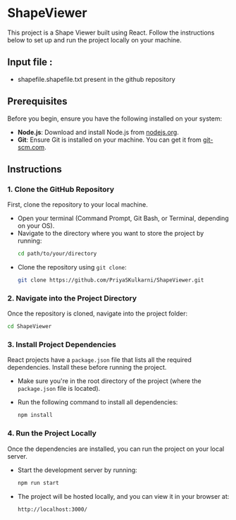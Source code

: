 # ShapeViewer

This project is a Shape Viewer built using React. Follow the instructions below to set up and run the project locally on your machine.

## Input file : 
- shapefile.shapefile.txt present in the github repository

## Prerequisites

Before you begin, ensure you have the following installed on your system:

- **Node.js**: Download and install Node.js from [nodejs.org](https://nodejs.org/).
- **Git**: Ensure Git is installed on your machine. You can get it from [git-scm.com](https://git-scm.com/).

## Instructions
### 1. Clone the GitHub Repository
First, clone the repository to your local machine.

- Open your terminal (Command Prompt, Git Bash, or Terminal, depending on your OS).
- Navigate to the directory where you want to store the project by running: 
  ```bash
  cd path/to/your/directory
  ```
- Clone the repository using `git clone`:
  ```bash
  git clone https://github.com/PriyaSKulkarni/ShapeViewer.git
  ```

### 2. Navigate into the Project Directory
Once the repository is cloned, navigate into the project folder:

```bash
cd ShapeViewer
```

### 3. Install Project Dependencies
React projects have a `package.json` file that lists all the required dependencies. Install these before running the project.

- Make sure you're in the root directory of the project (where the `package.json` file is located).
- Run the following command to install all dependencies:

  ```bash
  npm install
  ```

### 4. Run the Project Locally
Once the dependencies are installed, you can run the project on your local server.

- Start the development server by running:

  ```bash
  npm run start
  ```

- The project will be hosted locally, and you can view it in your browser at:

  ```
  http://localhost:3000/
  ```
